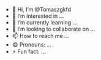 - 👋 Hi, I’m @Tomaszgkfd
- 👀 I’m interested in ...
- 🌱 I’m currently learning ...
- 💞️ I’m looking to collaborate on ...
- 📫 How to reach me ...
- 😄 Pronouns: ...
- ⚡ Fun fact: ...

<!---
Tomaszgkfd/Tomaszgkfd is a ✨ special ✨ repository because its `README.md` (this file) appears on your GitHub profile.
You can click the Preview link to take a look at your changes.
--->
